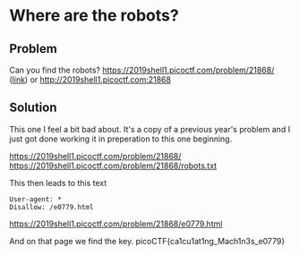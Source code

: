 # Where are the robots? 

## Problem
Can you find the robots? https://2019shell1.picoctf.com/problem/21868/ ([link](https://2019shell1.picoctf.com/problem/21868/)) or http://2019shell1.picoctf.com:21868

## Solution
This one I feel a bit bad about.  It's a copy of a previous year's problem and I just got done working it in preperation to this one beginning.

https://2019shell1.picoctf.com/problem/21868/
https://2019shell1.picoctf.com/problem/21868/robots.txt

This then leads to this text
```
User-agent: *
Disallow: /e0779.html
```

https://2019shell1.picoctf.com/problem/21868/e0779.html

And on that page we find the key.
picoCTF{ca1cu1at1ng_Mach1n3s_e0779}




